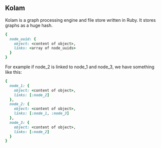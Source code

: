 ## Kolam

Kolam is a graph processing engine and file store written in Ruby. It stores graphs
as a huge hash.

```ruby
{
  node_uuid: {
    object: <content of object>,
    links: <array of node_uuids>
  }
}
```

For example if node_2 is linked to node_1 and node_3, we have something like
this:

```ruby
{
  node_1: {
    object: <content of object>,
    links: [:node_2]
  },
  node_2: {
    object: <content of object>,
    links: [:node_1, :node_3]
  },
  node_3: {
    object: <content of object>,
    links: [:node_2]
  }
}
```

